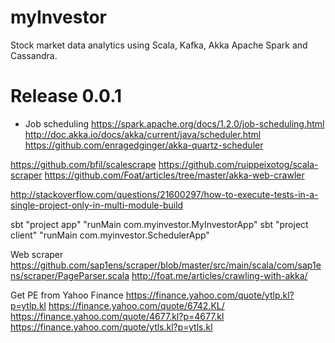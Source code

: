 # myInvestor
Stock market data analytics using Scala, Kafka, Akka Apache Spark and Cassandra.

# Release 0.0.1
- Job scheduling
https://spark.apache.org/docs/1.2.0/job-scheduling.html
http://doc.akka.io/docs/akka/current/java/scheduler.html
https://github.com/enragedginger/akka-quartz-scheduler

https://github.com/bfil/scalescrape
https://github.com/ruippeixotog/scala-scraper
https://github.com/Foat/articles/tree/master/akka-web-crawler

http://stackoverflow.com/questions/21600297/how-to-execute-tests-in-a-single-project-only-in-multi-module-build

sbt "project app" "runMain com.myinvestor.MyInvestorApp"
sbt "project client" "runMain com.myinvestor.SchedulerApp"

Web scraper
https://github.com/sap1ens/scraper/blob/master/src/main/scala/com/sap1ens/scraper/PageParser.scala
http://foat.me/articles/crawling-with-akka/



Get PE from Yahoo Finance
https://finance.yahoo.com/quote/ytlp.kl?p=ytlp.kl
https://finance.yahoo.com/quote/6742.KL/
https://finance.yahoo.com/quote/4677.kl?p=4677.kl
https://finance.yahoo.com/quote/ytls.kl?p=ytls.kl


